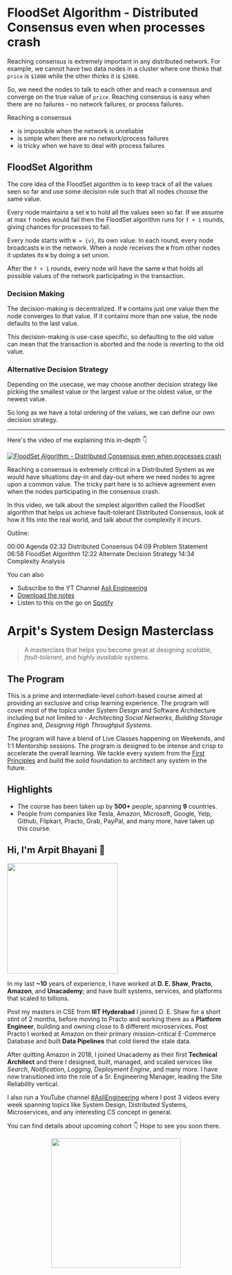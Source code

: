 FloodSet Algorithm - Distributed Consensus even when processes crash
===


Reaching consensus is extremely important in any distributed network. For example, we cannot have two data nodes in a cluster where one thinks that `price` is `$1000` while the other thinks it is `$2000`.

So, we need the nodes to talk to each other and reach a consensus and converge on the true value of `price`. Reaching consensus is easy when there are no failures - no network failures, or process failures.

Reaching a consensus

- is impossible when the network is unreliable
- is simple when there are no network/process failures
- is tricky when we have to deal with process failures

## FloodSet Algorithm

The core idea of the FloodSet algorithm is to keep track of all the values seen so far and use some decision rule such that all nodes choose the same value.

Every node maintains a set `W` to hold all the values seen so far. If we assume at max `f` nodes would fail then the FloodSet algorithm runs for `f + 1` rounds, giving chances for processes to fail.

Every node starts with `W = {v}`, its own value. In each round, every node broadcasts `W` in the network. When a node receives the `W` from other nodes it updates its `W` by doing a set union.

After the `f + 1` rounds, every node will have the same `W` that holds all possible values of the network participating in the transaction.

### Decision Making

The decision-making is decentralized. If `W` contains just one value then the node converges to that value. If it contains more than one value, the node defaults to the last value.

This decision-making is use-case specific, so defaulting to the old value can mean that the transaction is aborted and the node is reverting to the old value.

### Alternative Decision Strategy

Depending on the usecase, we may choose another decision strategy like picking the smallest value or the largest value or the oldest value, or the newest value.

So long as we have a total ordering of the values, we can define our own decision strategy.
<hr />


<p>Here's the video of me explaining this in-depth 👇‍</p>

[![FloodSet Algorithm - Distributed Consensus even when processes crash](https://i.ytimg.com/vi/uS19mAa_tFA/mqdefault.jpg)](https://www.youtube.com/watch?v=uS19mAa_tFA)

Reaching a consensus is extremely critical in a Distributed System as we would have situations day-in and day-out where we need nodes to agree upon a common value. The tricky part here is to achieve agreement even when the nodes participating in the consensus crash.

In this video, we talk about the simplest algorithm called the FloodSet algorithm that helps us achieve fault-tolerant Distributed Consensus, look at how it fits into the real world, and talk about the complexity it incurs.

Outline:

00:00 Agenda
02:32 Distributed Consensus
04:09 Problem Statement
06:58 FloodSet Algorithm
12:22 Alternate Decision Strategy
14:34 Complexity Analysis

You can also
 - Subscribe to the YT Channel [Asli Engineering](https://youtube.com/c/ArpitBhayani)
 - [Download the notes](https://drive.google.com/file/d/1RnSNfalo0RiwFqeYYd5Dy03of8_AXvI7/view?usp=sharing)
 - Listen to this on the go on [Spotify](https://open.spotify.com/show/7qMoamm2iZQrsPVm6IQLoD)

# Arpit's System Design Masterclass

> A masterclass that helps you become great at designing _scalable_, _fault-tolerant_, and _highly available_ systems.

## The Program

This is a prime and intermediate-level cohort-based course aimed at providing an exclusive and crisp learning experience. The program will cover most of the topics under System Design and Software Architecture including but not limited to - _Architecting Social Networks_, _Building Storage Engines_ and, _Designing High Throughput Systems_.

The program will have a blend of Live Classes happening on Weekends, and 1:1 Mentorship sessions. The program is designed to be intense and crisp to accelerate the overall learning. We tackle every system from the [First Principles](https://en.wikipedia.org/wiki/First_principle) and build the solid foundation to architect any system in the future.


## Highlights

 - The course has been taken up by __500+__ people, spanning __9__ countries.
 - People from companies like Tesla, Amazon, Microsoft, Google, Yelp, Github, Flipkart, Practo, Grab, PayPal, and many more, have taken up this course.


## Hi, I'm Arpit Bhayani 👋

<img width="256px" src="https://edge.arpitbhayani.me/img/arpit.jpg" />

In my last **~10** years of experience, I have worked at **D. E. Shaw**, **Practo**, **Amazon**, and **Unacademy**; and have built systems, services, and platforms that scaled to billions.

Post my masters in CSE from **IIIT Hyderabad** I joined D. E. Shaw for a short stint of 2 months, before moving to Practo and working there as a **Platform Engineer**, building and owning close to 8 different microservices. Post Practo I worked at Amazon on their primary mission-critical E-Commerce Database and built **Data Pipelines** that cold tiered the stale data.

After quitting Amazon in 2018, I joined Unacademy as their first **Technical Architect** and there I designed, built, managed, and scaled services like _Search_, _Notification_, _Logging_, _Deployment Engine_, and many more. I have now transitioned into the role of a Sr. Engineering Manager, leading the Site Reliability vertical.

I also run a YouTube channel [#AsliEngineering](https://www.youtube.com/c/ArpitBhayani) where I post 3 videos every week spanning topics like System Design, Distributed Systems, Microservices, and any interesting CS concept in general.

You can find details about upcoming cohort 👇‍ Hope to see you soon there.

<center>
<a target="_blank" href="https://arpitbhayani.me/masterclass">
<img src="https://user-images.githubusercontent.com/4745789/137859181-d4499cf4-ce65-4466-8b88-a078ece0f081.PNG" width="300px" />
</a>
</center>
